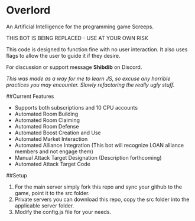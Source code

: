 # Overlord

An Artificial Intelligence for the programming game Screeps.

THIS BOT IS BEING REPLACED - USE AT YOUR OWN RISK

This code is designed to function fine with no user interaction. It also uses flags to allow the user to guide it if
they desire.

For discussion or support message **Shibdib** on Discord.

_This was made as a way for me to learn JS, so excuse any horrible practices you may encounter. Slowly refactoring the
really ugly stuff._

##Current Features
- Supports both subscriptions and 10 CPU accounts
- Automated Room Building
- Automated Room Claiming
- Automated Room Defense
- Automated Boost Creation and Use
- Automated Market Interaction
- Automated Alliance Integration (This bot will recognize LOAN alliance members and not engage them)
- Manual Attack Target Designation (Description forthcoming)
- Automated Attack Target Code 

##Setup
1. For the main server simply fork this repo and sync your github to the game, point it to the src folder.
2. Private servers you can download this repo, copy the src folder into the applicable server folder.
3. Modify the config.js file for your needs.
